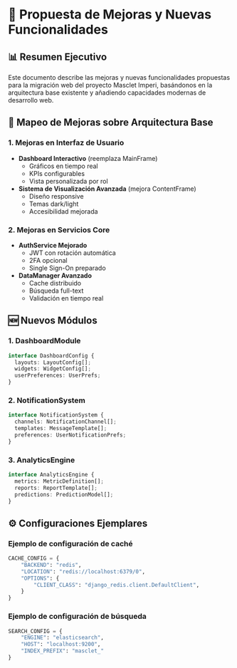 # 🚀 Propuesta de Mejoras y Nuevas Funcionalidades

## 📊 Resumen Ejecutivo
Este documento describe las mejoras y nuevas funcionalidades propuestas para la migración web del proyecto Masclet Imperi, basándonos en la arquitectura base existente y añadiendo capacidades modernas de desarrollo web.

## 🔄 Mapeo de Mejoras sobre Arquitectura Base

### 1. Mejoras en Interfaz de Usuario
- **Dashboard Interactivo** (reemplaza MainFrame)
  - Gráficos en tiempo real
  - KPIs configurables
  - Vista personalizada por rol
- **Sistema de Visualización Avanzada** (mejora ContentFrame)
  - Diseño responsive
  - Temas dark/light
  - Accesibilidad mejorada

### 2. Mejoras en Servicios Core
- **AuthService Mejorado**
  - JWT con rotación automática
  - 2FA opcional
  - Single Sign-On preparado
- **DataManager Avanzado**
  - Cache distribuido
  - Búsqueda full-text
  - Validación en tiempo real

## 🆕 Nuevos Módulos

### 1. DashboardModule
```typescript
interface DashboardConfig {
  layouts: LayoutConfig[];
  widgets: WidgetConfig[];
  userPreferences: UserPrefs;
}
```

### 2. NotificationSystem
```typescript
interface NotificationSystem {
  channels: NotificationChannel[];
  templates: MessageTemplate[];
  preferences: UserNotificationPrefs;
}
```

### 3. AnalyticsEngine
```typescript
interface AnalyticsEngine {
  metrics: MetricDefinition[];
  reports: ReportTemplate[];
  predictions: PredictionModel[];
}
```

## ⚙️ Configuraciones Ejemplares

### Ejemplo de configuración de caché
```python
CACHE_CONFIG = {
    "BACKEND": "redis",
    "LOCATION": "redis://localhost:6379/0",
    "OPTIONS": {
        "CLIENT_CLASS": "django_redis.client.DefaultClient",
    }
}
```

### Ejemplo de configuración de búsqueda
```python
SEARCH_CONFIG = {
    "ENGINE": "elasticsearch",
    "HOST": "localhost:9200",
    "INDEX_PREFIX": "masclet_"
}
```